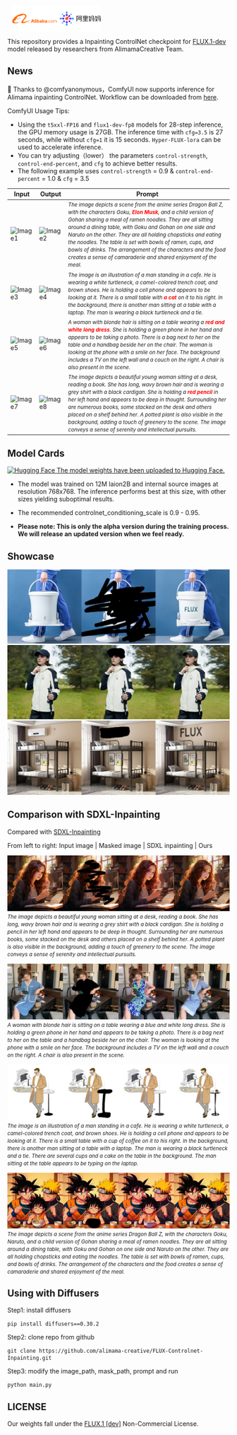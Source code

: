 <div style="display: flex;align-items: center;">
  <img src="images/alibabaalimama.png" alt="alibaba" style="width: 40%; height: auto; margin: 0 10px;">
</div>

This repository provides a Inpainting ControlNet checkpoint for [FLUX.1-dev](https://huggingface.co/black-forest-labs/FLUX.1-dev) model released by researchers from AlimamaCreative Team.

## News

 🎉 Thanks to @comfyanonymous，ComfyUI now supports inference for Alimama inpainting ControlNet. Workflow can be downloaded from [here](https://huggingface.co/alimama-creative/FLUX.1-dev-Controlnet-Inpainting-Alpha/resolve/main/images/alimama-flux-controlnet-inpaint.json). 
 
ComfyUI Usage Tips:

  * Using the `t5xxl-FP16` and `flux1-dev-fp8` models for 28-step inference, the GPU memory usage is 27GB. The inference time with `cfg=3.5` is 27 seconds, while without `cfg=1` it is 15 seconds. `Hyper-FLUX-lora` can be used to accelerate inference. 
  * You can try adjusting（lower） the parameters `control-strength`, `control-end-percent`, and `cfg` to achieve better results.
  * The following example uses `control-strength` = 0.9 & `control-end-percent` = 1.0 & `cfg` = 3.5

| Input                     | Output                     | Prompt        |
|------------------------------|------------------------------|-------------|
| ![Image1](https://huggingface.co/alimama-creative/FLUX.1-dev-Controlnet-Inpainting-Alpha/resolve/main/images/comfy_in_1.png) | ![Image2](https://huggingface.co/alimama-creative/FLUX.1-dev-Controlnet-Inpainting-Alpha/resolve/main/images/comfy_out_1.png) | <small><i>The image depicts a scene from the anime series Dragon Ball Z, with the characters Goku, <span style="color:red; font-weight:bold;">Elon Musk</span>, and a child version of Gohan sharing a meal of ramen noodles. They are all sitting around a dining table, with Goku and Gohan on one side and Naruto on the other. They are all holding chopsticks and eating the noodles. The table is set with bowls of ramen, cups, and bowls of drinks. The arrangement of the characters and the food creates a sense of camaraderie and shared enjoyment of the meal. |
| ![Image3](https://huggingface.co/alimama-creative/FLUX.1-dev-Controlnet-Inpainting-Alpha/resolve/main/images/comfy_in_2.png) | ![Image4](https://huggingface.co/alimama-creative/FLUX.1-dev-Controlnet-Inpainting-Alpha/resolve/main/images/comfy_out_2.png) | <small><i>The image is an illustration of a man standing in a cafe. He is wearing a white turtleneck, a camel-colored trench coat, and brown shoes. He is holding a cell phone and appears to be looking at it. There is a small table with <span style="color:red; font-weight:bold;">a cat</span> on it to his right. In the background, there is another man sitting at a table with a laptop. The man is wearing a black turtleneck and a tie. </i></small>|
| ![Image5](https://huggingface.co/alimama-creative/FLUX.1-dev-Controlnet-Inpainting-Alpha/resolve/main/images/comfy_in_3.png) | ![Image6](https://huggingface.co/alimama-creative/FLUX.1-dev-Controlnet-Inpainting-Alpha/resolve/main/images/comfy_out_3.png) | <small><i>A woman with blonde hair is sitting on a table wearing a <span style="color:red; font-weight:bold;">red and white long dress</span>. She is holding a green phone in her hand and appears to be taking a photo. There is a bag next to her on the table and a handbag beside her on the chair. The woman is looking at the phone with a smile on her face. The background includes a TV on the left wall and a couch on the right. A chair is also present in the scene. </i></small>|
| ![Image7](https://huggingface.co/alimama-creative/FLUX.1-dev-Controlnet-Inpainting-Alpha/resolve/main/images/comfy_in_4.png) | ![Image8](https://huggingface.co/alimama-creative/FLUX.1-dev-Controlnet-Inpainting-Alpha/resolve/main/images/comfy_out_4.png) | <small><i>The image depicts a beautiful young woman sitting at a desk, reading a book. She has long, wavy brown hair and is wearing a grey shirt with a black cardigan. She is holding a <span style="color:red; font-weight:bold;">red pencil</span> in her left hand and appears to be deep in thought. Surrounding her are numerous books, some stacked on the desk and others placed on a shelf behind her. A potted plant is also visible in the background, adding a touch of greenery to the scene. The image conveys a sense of serenity and intellectual pursuits. </i></small>|


## Model Cards 

<!-- 使用HTML来调整图标大小 -->
<a href="https://huggingface.co/alimama-creative/FLUX.1-dev-Controlnet-Inpainting-Alpha" target="_blank">
    <img src="https://huggingface.co/favicon.ico" alt="Hugging Face" width="25" height="25" /> The model weights have been uploaded to Hugging Face.
</a>

* The model was trained on 12M laion2B and internal source images at resolution 768x768. The inference performs best at this size, with other sizes yielding suboptimal results.

* The recommended controlnet_conditioning_scale is 0.9 - 0.95.

* **Please note: This is only the alpha version during the training process. We will release an updated version when we feel ready.**

## Showcase

![flux1](images/flux1.jpg)
![flux2](images/flux2.jpg)
![flux3](images/flux3.jpg)

## Comparison with SDXL-Inpainting

Compared with [SDXL-Inpainting](https://huggingface.co/diffusers/stable-diffusion-xl-1.0-inpainting-0.1)

From left to right: Input image | Masked image | SDXL inpainting | Ours

![0](images/0.jpg)
<small><i>*The image depicts a beautiful young woman sitting at a desk, reading a book. She has long, wavy brown hair and is wearing a grey shirt with a black cardigan. She is holding a pencil in her left hand and appears to be deep in thought. Surrounding her are numerous books, some stacked on the desk and others placed on a shelf behind her. A potted plant is also visible in the background, adding a touch of greenery to the scene. The image conveys a sense of serenity and intellectual pursuits.*</i></small>

![0](images/1.jpg)
<small><i>A woman with blonde hair is sitting on a table wearing a blue and white long dress. She is holding a green phone in her hand and appears to be taking a photo. There is a bag next to her on the table and a handbag beside her on the chair. The woman is looking at the phone with a smile on her face. The background includes a TV on the left wall and a couch on the right. A chair is also present in the scene.</i></small>

![0](images/2.jpg)
<small><i>The image is an illustration of a man standing in a cafe. He is wearing a white turtleneck, a camel-colored trench coat, and brown shoes. He is holding a cell phone and appears to be looking at it. There is a small table with a cup of coffee on it to his right. In the background, there is another man sitting at a table with a laptop. The man is wearing a black turtleneck and a tie. There are several cups and a cake on the table in the background. The man sitting at the table appears to be typing on the laptop.</i></small>

![0](images/3.jpg)
<small><i>The image depicts a scene from the anime series Dragon Ball Z, with the characters Goku, Naruto, and a child version of Gohan sharing a meal of ramen noodles. They are all sitting around a dining table, with Goku and Gohan on one side and Naruto on the other. They are all holding chopsticks and eating the noodles. The table is set with bowls of ramen, cups, and bowls of drinks. The arrangement of the characters and the food creates a sense of camaraderie and shared enjoyment of the meal.</i></small>

## Using with Diffusers
Step1: install diffusers
``` Shell
pip install diffusers==0.30.2
```

Step2: clone repo from github
``` Shell
git clone https://github.com/alimama-creative/FLUX-Controlnet-Inpainting.git
```

Step3: modify the image_path, mask_path, prompt and run
``` Shell
python main.py
```
## LICENSE
Our weights fall under the [FLUX.1 [dev]](https://huggingface.co/black-forest-labs/FLUX.1-dev/blob/main/LICENSE.md) Non-Commercial License.
